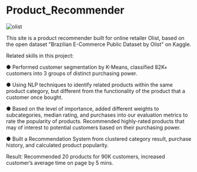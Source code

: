 # Product_Recommender
![olist](https://user-images.githubusercontent.com/100020447/232655983-3d99e906-f4cc-4b08-ab43-d4d6119e6d88.jpeg)

This site is a product recommender built for online retailer Olist, based on the open dataset "Brazilian E-Commerce Public Dataset by Olist" on Kaggle.

Related skills in this project:

● Performed customer segmentation by K-Means, classified 82K+ customers into 3 groups of distinct purchasing power.

● Using NLP techniques to identify related products within the same product category, but different from the functionality of the product that a customer once bought. 

● Based on the level of importance, added different weights to subcategories, median rating, and purchases into our evaluation metrics to rate the popularity of products. Recommended highly-rated products that may of interest to potential customers based on their purchasing power.

● Built a Recommendation System from clustered category result, purchase history, and calculated product popularity. 

Result:
Recommended 20 products for 90K customers, increased customer’s average time on page by 5 mins.

